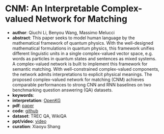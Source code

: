 # CNM: An Interpretable Complex-valued Network for Matching
* **author**: Qiuchi Li, Benyou Wang, Massimo Melucci
* **abstract**: This paper seeks to model human language by the mathematical framework of quantum physics. With the well-designed mathematical formulations in quantum physics, this framework unifies different linguistic units in a single complex-valued vector space, e.g. words as particles in quantum states and sentences as mixed systems. A complex-valued network is built to implement this framework for semantic matching. With well-constrained complex-valued components, the network admits interpretations to explicit physical meanings. The proposed complex-valued network for matching (CNM) achieves comparable performances to strong CNN and RNN baselines on two benchmarking question answering (QA) datasets.
* **keywords**: 
* **interpretation**: [OpenKG]( https://mp.weixin.qq.com/s/aSMAS7pRifyLcphTb9S_AA )
* **pdf**: [paper](https://www.aclweb.org/anthology/N19-1420.pdf)
* **code**: [github](https://github.com/wabyking/qnn)
* **dataset**: TREC QA, WikiQA
* **ppt/video**: [video](https://vimeo.com/365160781)
* **curation**: Xiaoyu Shang

